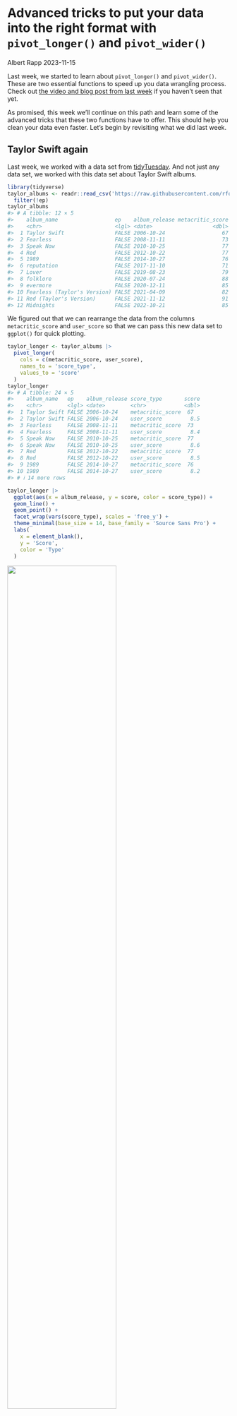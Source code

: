# Advanced tricks to put your data into the right format with `pivot_longer()` and `pivot_wider()`
Albert Rapp
2023-11-15

Last week, we started to learn about `pivot_longer()` and `pivot_wider()`. These are two essential functions to speed up you data wrangling process. Check out [the video and blog post from last week](https://rfortherestofus.com/2023/11/pivot-functions) if you haven’t seen that yet.

As promised, this week we’ll continue on this path and learn some of the advanced tricks that these two functions have to offer. This should help you clean your data even faster. Let’s begin by revisiting what we did last week.

## Taylor Swift again

Last week, we worked with a data set from [tidyTuesday](https://github.com/rfordatascience/tidytuesday/blob/master/data/2023/2023-10-17/readme.md). And not just any data set, we worked with this data set about Taylor Swift albums.

``` r
library(tidyverse)
taylor_albums <- readr::read_csv('https://raw.githubusercontent.com/rfordatascience/tidytuesday/master/data/2023/2023-10-17/taylor_albums.csv') |> 
  filter(!ep)
taylor_albums 
#> # A tibble: 12 × 5
#>    album_name                  ep    album_release metacritic_score user_score
#>    <chr>                       <lgl> <date>                   <dbl>      <dbl>
#>  1 Taylor Swift                FALSE 2006-10-24                  67        8.5
#>  2 Fearless                    FALSE 2008-11-11                  73        8.4
#>  3 Speak Now                   FALSE 2010-10-25                  77        8.6
#>  4 Red                         FALSE 2012-10-22                  77        8.5
#>  5 1989                        FALSE 2014-10-27                  76        8.2
#>  6 reputation                  FALSE 2017-11-10                  71        8.3
#>  7 Lover                       FALSE 2019-08-23                  79        8.4
#>  8 folklore                    FALSE 2020-07-24                  88        9  
#>  9 evermore                    FALSE 2020-12-11                  85        8.9
#> 10 Fearless (Taylor's Version) FALSE 2021-04-09                  82        8.9
#> 11 Red (Taylor's Version)      FALSE 2021-11-12                  91        9  
#> 12 Midnights                   FALSE 2022-10-21                  85        8.3
```

We figured out that we can rearrange the data from the columns `metacritic_score` and `user_score` so that we can pass this new data set to `ggplot()` for quick plotting.

``` r
taylor_longer <- taylor_albums |> 
  pivot_longer(
    cols = c(metacritic_score, user_score),
    names_to = 'score_type',
    values_to = 'score'
  )
taylor_longer
#> # A tibble: 24 × 5
#>    album_name   ep    album_release score_type       score
#>    <chr>        <lgl> <date>        <chr>            <dbl>
#>  1 Taylor Swift FALSE 2006-10-24    metacritic_score  67  
#>  2 Taylor Swift FALSE 2006-10-24    user_score         8.5
#>  3 Fearless     FALSE 2008-11-11    metacritic_score  73  
#>  4 Fearless     FALSE 2008-11-11    user_score         8.4
#>  5 Speak Now    FALSE 2010-10-25    metacritic_score  77  
#>  6 Speak Now    FALSE 2010-10-25    user_score         8.6
#>  7 Red          FALSE 2012-10-22    metacritic_score  77  
#>  8 Red          FALSE 2012-10-22    user_score         8.5
#>  9 1989         FALSE 2014-10-27    metacritic_score  76  
#> 10 1989         FALSE 2014-10-27    user_score         8.2
#> # ℹ 14 more rows

taylor_longer |> 
  ggplot(aes(x = album_release, y = score, color = score_type)) +
  geom_line() +
  geom_point() +
  facet_wrap(vars(score_type), scales = 'free_y') +
  theme_minimal(base_size = 14, base_family = 'Source Sans Pro') +
  labs(
    x = element_blank(),
    y = 'Score',
    color = 'Type'
  )
```

<img src="003_pivot_functions_advanced_files/figure-commonmark/unnamed-chunk-2-1.png" style="width:70.0%" />

## Nicer labels

Notice that in our previous chart, the labels are a bit reduntant. We always write `metacritic_score` or `user_score`. Why not just `Metacritic` or `User` (spelled with a capital letter)?

Well, we could manually make this look nicer. But this would require working with the text variables using functions like `str_remove_all()` or `str_to_title()`.

``` r
taylor_longer |> 
  mutate(
    score_type = score_type |> str_remove_all('_score') |> str_to_title() 
  )
#> # A tibble: 24 × 5
#>    album_name   ep    album_release score_type score
#>    <chr>        <lgl> <date>        <chr>      <dbl>
#>  1 Taylor Swift FALSE 2006-10-24    Metacritic  67  
#>  2 Taylor Swift FALSE 2006-10-24    User         8.5
#>  3 Fearless     FALSE 2008-11-11    Metacritic  73  
#>  4 Fearless     FALSE 2008-11-11    User         8.4
#>  5 Speak Now    FALSE 2010-10-25    Metacritic  77  
#>  6 Speak Now    FALSE 2010-10-25    User         8.6
#>  7 Red          FALSE 2012-10-22    Metacritic  77  
#>  8 Red          FALSE 2012-10-22    User         8.5
#>  9 1989         FALSE 2014-10-27    Metacritic  76  
#> 10 1989         FALSE 2014-10-27    User         8.2
#> # ℹ 14 more rows
```

See how the labels in the `score_type` column now say what we’d want to show in a ggplot? That’s great. We could pass this to `ggplot()` now and everything would be fine. But all of this was an extra step we had to do. Can’t we just let `pivot_longer()` handle that as it’s rearranging the data?

Well, we’re in luck. It turns out `pivot_longer()` can do all of this for us. The trick here is to also specifiy the arguments `names_pattern` and `names_transform`. Here’s what they do.

- `names_pattern`: Describes a so-called *regular expression (regex)* that describes the pattern of the column names and by specifying groups with `()` we can tell `pivot_longer()` which parts we want to extract.

- `names_transform`: Describes a function that transforms the labels in the end. In our case this could just be `str_to_title` (without paranthesis).

``` r
taylor_albums |> 
  pivot_longer(
    cols = c(metacritic_score, user_score),
    names_to = 'score_type',
    values_to = 'score',
    names_pattern = '(.+)_score',
    names_transform = str_to_title
  )
#> # A tibble: 24 × 5
#>    album_name   ep    album_release score_type score
#>    <chr>        <lgl> <date>        <chr>      <dbl>
#>  1 Taylor Swift FALSE 2006-10-24    Metacritic  67  
#>  2 Taylor Swift FALSE 2006-10-24    User         8.5
#>  3 Fearless     FALSE 2008-11-11    Metacritic  73  
#>  4 Fearless     FALSE 2008-11-11    User         8.4
#>  5 Speak Now    FALSE 2010-10-25    Metacritic  77  
#>  6 Speak Now    FALSE 2010-10-25    User         8.6
#>  7 Red          FALSE 2012-10-22    Metacritic  77  
#>  8 Red          FALSE 2012-10-22    User         8.5
#>  9 1989         FALSE 2014-10-27    Metacritic  76  
#> 10 1989         FALSE 2014-10-27    User         8.2
#> # ℹ 14 more rows
```

Neat, this worked out pretty nicely. But what´s that `(.+)` we used? Here, this is part of the regular expression we built. And without going into too much details about regex in general, let’s go through what we did here one by one.

- `.`: This is a placeholder that can mean any character (except for a new line)
- `+`: This means that whatever preceded this symbol, it can show up once or multiple times (but at least once).
- `.+`: Together this means that this will “catch” any text that consist out of anything but a line break
- `.+_score`: This means that this catches all patterns that consists out of text without line breaks that are followed by the text `_score`. This means that our regex describes the exact pattern that our column names `metacritic_score` and `user_score` have.
- `(.+)_score`: Adding the parantheses tells `pivot_longer()` which part of the pattern we are interested in. Here that’s what comes before `_score`.

Oof. That was a lot to digest, I know. You may wonder why it’s worth figuring this stuff out. This technique really shines with more complex data sets that you may find in the wild. Let’s have a look.

## A more complex example

Here’s another data set from TidyTuesday. It’s about the wages of nurses in different states of the US.

``` r
nurses <- readr::read_csv('https://raw.githubusercontent.com/rfordatascience/tidytuesday/master/data/2021/2021-10-05/nurses.csv') |>  
  janitor::clean_names()
#> Rows: 1242 Columns: 22
#> ── Column specification ────────────────────────────────────────────────────────
#> Delimiter: ","
#> chr  (1): State
#> dbl (21): Year, Total Employed RN, Employed Standard Error (%), Hourly Wage ...
#> 
#> ℹ Use `spec()` to retrieve the full column specification for this data.
#> ℹ Specify the column types or set `show_col_types = FALSE` to quiet this message.
nurses
#> # A tibble: 1,242 × 22
#>    state           year total_employed_rn employed_standard_er…¹ hourly_wage_avg
#>    <chr>          <dbl>             <dbl>                  <dbl>           <dbl>
#>  1 Alabama         2020             48850                    2.9            29.0
#>  2 Alaska          2020              6240                   13              45.8
#>  3 Arizona         2020             55520                    3.7            38.6
#>  4 Arkansas        2020             25300                    4.2            30.6
#>  5 California      2020            307060                    2              58.0
#>  6 Colorado        2020             52330                    2.8            37.4
#>  7 Connecticut     2020             33400                    6.5            40.8
#>  8 Delaware        2020             11410                   11.4            35.7
#>  9 District of C…  2020             10320                    1.2            43.3
#> 10 Florida         2020            183130                    2.2            33.4
#> # ℹ 1,232 more rows
#> # ℹ abbreviated name: ¹​employed_standard_error_percent
#> # ℹ 17 more variables: hourly_wage_median <dbl>, annual_salary_avg <dbl>,
#> #   annual_salary_median <dbl>, wage_salary_standard_error_percent <dbl>,
#> #   hourly_10th_percentile <dbl>, hourly_25th_percentile <dbl>,
#> #   hourly_75th_percentile <dbl>, hourly_90th_percentile <dbl>,
#> #   annual_10th_percentile <dbl>, annual_25th_percentile <dbl>, …
```

As you can see, this data set has a loooot of columns. It’s pretty wide, you might say. Let’s check out how wide by just considering the column names.

``` r
colnames(nurses)
#>  [1] "state"                                       
#>  [2] "year"                                        
#>  [3] "total_employed_rn"                           
#>  [4] "employed_standard_error_percent"             
#>  [5] "hourly_wage_avg"                             
#>  [6] "hourly_wage_median"                          
#>  [7] "annual_salary_avg"                           
#>  [8] "annual_salary_median"                        
#>  [9] "wage_salary_standard_error_percent"          
#> [10] "hourly_10th_percentile"                      
#> [11] "hourly_25th_percentile"                      
#> [12] "hourly_75th_percentile"                      
#> [13] "hourly_90th_percentile"                      
#> [14] "annual_10th_percentile"                      
#> [15] "annual_25th_percentile"                      
#> [16] "annual_75th_percentile"                      
#> [17] "annual_90th_percentile"                      
#> [18] "location_quotient"                           
#> [19] "total_employed_national_aggregate"           
#> [20] "total_employed_healthcare_national_aggregate"
#> [21] "total_employed_healthcare_state_aggregate"   
#> [22] "yearly_total_employed_state_aggregate"
```

Let’s narrow this down a little bit. We have a lot of columns about average, median and [percentiles](https://en.wikipedia.org/wiki/Percentile) of hourly and annual salary. We can select only those columns by using the tidyselect helper `matches()`. In there, we have to specify that we are looking for columns with the word ‘hourly’ or ‘annual’ in them. That’s done with the `|` operator (another regex by the way).

``` r
nurses |> 
  select(state, year, matches('hourly|annual')) |> 
  colnames()
#>  [1] "state"                  "year"                   "hourly_wage_avg"       
#>  [4] "hourly_wage_median"     "annual_salary_avg"      "annual_salary_median"  
#>  [7] "hourly_10th_percentile" "hourly_25th_percentile" "hourly_75th_percentile"
#> [10] "hourly_90th_percentile" "annual_10th_percentile" "annual_25th_percentile"
#> [13] "annual_75th_percentile" "annual_90th_percentile"
```

Now look at those names. Do you see a pattern? Apart from the column `state` and `year`, we always have the following pattern

- hourly or annual,
- an underscore `_` and
- one of the following words:
  - “wage_avg”,
  - “wage_median”,
  - “salary_avg”,
  - “salary_median”,
  - some number followed by “th_percentile”

This means that from each column we can actually extract two information:

- Do we talk about hourly or annual salary?
- What kind of quantity of that salary do we mean? Average, median or some other percentile?

Luckily we can catch all of this with one regex that contains **two** groups (indicated by `()`). Here’s how that could look in `pivot_longer()`.

``` r
nurses |> 
  select(state, year, matches('hourly|annual')) |> 
  pivot_longer(
    cols = -c(state, year),
    names_pattern = '(.+)_(.+)',
    names_to = c('timeframe', 'type'),
    values_to = 'wage'
  )
#> # A tibble: 14,904 × 5
#>    state    year timeframe     type          wage
#>    <chr>   <dbl> <chr>         <chr>        <dbl>
#>  1 Alabama  2020 hourly_wage   avg           29.0
#>  2 Alabama  2020 hourly_wage   median        28.2
#>  3 Alabama  2020 annual_salary avg        60230  
#>  4 Alabama  2020 annual_salary median     58630  
#>  5 Alabama  2020 hourly_10th   percentile    20.8
#>  6 Alabama  2020 hourly_25th   percentile    23.7
#>  7 Alabama  2020 hourly_75th   percentile    33.2
#>  8 Alabama  2020 hourly_90th   percentile    38.7
#>  9 Alabama  2020 annual_10th   percentile 43150  
#> 10 Alabama  2020 annual_25th   percentile 49360  
#> # ℹ 14,894 more rows
```

Oh no. It seems like the `timeframe` column contains more than just “hourly” or “annual”. That’s because our regex `(.+)_(.+)` was a bit ambiguous. Since the `.` operator catches all things including underscores `_` it is not clear weather `pivot_longer()` should split at the first or second underscore.

But we can fix that. Instead of using `.` in the first group, we can use `[a-z]`. This means what we only want to “catch” things that contain lower letters a-z. As the percentiles also contain numbers (as in `25th_percentile`) we get an unambiguous split.

``` r
nurses_longer <- nurses |> 
  select(state, year, matches('hourly|annual')) |> 
  pivot_longer(
    cols = -c(state, year),
    names_pattern = '([a-z]+)_(.+)',
    names_to = c('timeframe', 'type'),
    values_to = 'wage'
  )
nurses_longer
#> # A tibble: 14,904 × 5
#>    state    year timeframe type               wage
#>    <chr>   <dbl> <chr>     <chr>             <dbl>
#>  1 Alabama  2020 hourly    wage_avg           29.0
#>  2 Alabama  2020 hourly    wage_median        28.2
#>  3 Alabama  2020 annual    salary_avg      60230  
#>  4 Alabama  2020 annual    salary_median   58630  
#>  5 Alabama  2020 hourly    10th_percentile    20.8
#>  6 Alabama  2020 hourly    25th_percentile    23.7
#>  7 Alabama  2020 hourly    75th_percentile    33.2
#>  8 Alabama  2020 hourly    90th_percentile    38.7
#>  9 Alabama  2020 annual    10th_percentile 43150  
#> 10 Alabama  2020 annual    25th_percentile 49360  
#> # ℹ 14,894 more rows
```

And with that data set we could now take a look at a specific state in a chart.

``` r
nurses_longer |> 
  filter(state == 'Alabama') |> 
  ggplot(aes(x = year, y = wage, group = type)) +
  geom_line() +
  geom_text(
    data = nurses_longer |> filter(state == 'Alabama', year == 2020),
    aes(label = type),
    hjust = 0,
    nudge_x = 0.5,
    size = 6,
    family = 'Source Sans Pro'
  ) +
  facet_wrap(vars(timeframe), scales = 'free_y') +
  theme_minimal(base_size = 24, base_family = 'Source Sans Pro') +
  coord_cartesian(xlim = c(1998, 2030)) +
  labs(
    x = element_blank(),
    y = 'Salary',
    title = 'Salary of Nurses in Alabama'
  )
```

<img src="003_pivot_functions_advanced_files/figure-commonmark/unnamed-chunk-10-1.png" style="width:100.0%" />

# Conclusion

Of course, there’s lots more to do to polish our nurses chart. But the first step here was (once again) getting the data into the right format. In this blog post, we have seen that we can use pretty advanced tricks like regex to let `pivot_longer()` (and similarly `pivot_wider()`) rearrange the data.

Clearly, these advanced steps require a bit getting used to. So don’t worry if you don’t get it immediately. And with that said, I’ll give you a little bit of time to think these things through and then I’ll see you next week 👋
